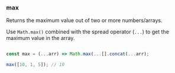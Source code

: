 ### max

Returns the maximum value out of two or more numbers/arrays.

Use `Math.max()` combined with the spread operator (`...`) to get the maximum value in the array.

```js

const max = (...arr) => Math.max(...[].concat(...arr);
```

```js
max([10, 1, 5]); // 10
```
